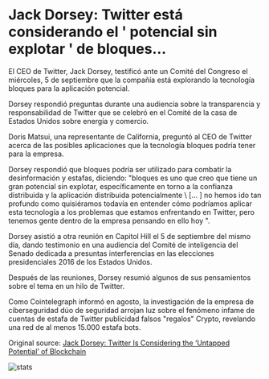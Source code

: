 # Jack Dorsey: Twitter está considerando el ' potencial sin explotar ' de bloques...

El CEO de Twitter, Jack Dorsey, testificó ante un Comité del Congreso el miércoles, 5 de septiembre que la compañía está explorando la tecnología bloques para la aplicación potencial.

Dorsey respondió preguntas durante una audiencia sobre la transparencia y responsabilidad de Twitter que se celebró en el Comité de la casa de Estados Unidos sobre energía y comercio.

Doris Matsui, una representante de California, preguntó al CEO de Twitter acerca de las posibles aplicaciones que la tecnología bloques podría tener para la empresa.

Dorsey respondió que bloques podría ser utilizado para combatir la desinformación y estafas, diciendo: "bloques es uno que creo que tiene un gran potencial sin explotar, específicamente en torno a la confianza distribuida y la aplicación distribuida potencialmente \ [... \] no hemos ido tan profundo como quisiéramos todavía en entender cómo podríamos aplicar esta tecnología a los problemas que estamos enfrentando en Twitter, pero tenemos gente dentro de la empresa pensando en ello hoy ".

Dorsey asistió a otra reunión en Capitol Hill el 5 de septiembre del mismo día, dando testimonio en una audiencia del Comité de inteligencia del Senado dedicada a presuntas interferencias en las elecciones presidenciales 2016 de los Estados Unidos.

Después de las reuniones, Dorsey resumió algunos de sus pensamientos sobre el tema en un hilo de Twitter.

Como Cointelegraph informó en agosto, la investigación de la empresa de ciberseguridad dúo de seguridad arrojan luz sobre el fenómeno infame de cuentas de estafa de Twitter publicidad falsos "regalos" Crypto, revelando una red de al menos 15.000 estafa bots.

Original source: [Jack Dorsey: Twitter Is Considering the ‘Untapped Potential’ of Blockchain](https://cointelegraph.com/news/jack-dorsey-twitter-is-considering-the-untapped-potential-of-blockchain)

![stats](https://c.statcounter.com/11760860/0/a89fa40b/1/ "stats")